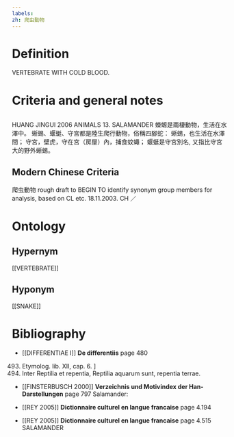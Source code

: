 ```yaml
---
labels: 
zh: 爬虫動物
---
```


# Definition
VERTEBRATE WITH COLD BLOOD.
# Criteria and general notes
## 
HUANG JINGUI 2006
ANIMALS 13. SALAMANDER 蠑螈是兩棲動物，生活在水澤中。
蜥蜴、蝘蜓、守宮都是陸生爬行動物，俗稱四腳蛇：
蜥蜴，也生活在水澤間；
守宮，壁虎，守在宮（房屋）內，捕食蚊蠅；
蝘蜓是守宮別名, 又指比守宮大的野外蜥蜴。
## Modern Chinese Criteria
爬虫動物
rough draft to BEGIN TO identify synonym group members for analysis, based on CL etc. 18.11.2003. CH ／
# Ontology

## Hypernym
[[VERTEBRATE]]
## Hyponym
[[SNAKE]]
# Bibliography
- [[DIFFERENTIAE I]]
**De differentiis** page 480
493. Etymolog. lib. XII, cap. 6.
]
493. Inter Reptilia et repentia, Reptilia aquarum sunt, repentia terrae.
- [[FINSTERBUSCH 2000]]
**Verzeichnis und Motivindex der Han-Darstellungen** page 797
Salamander:
- [[REY 2005]]
**Dictionnaire culturel en langue francaise** page 4.194

- [[REY 2005]]
**Dictionnaire culturel en langue francaise** page 4.515
SALAMANDER